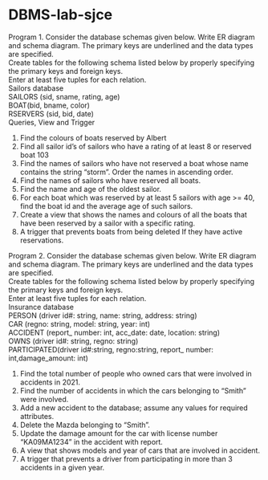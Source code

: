 # DBMS-lab-sjce
Program 1. Consider the database schemas given below. 
Write ER diagram and schema diagram. The primary keys are underlined and the data types
are specified. <br>
Create tables for the following schema listed below by properly specifying the primary keys 
and foreign keys. <br>
Enter at least five tuples for each relation. <br>
Sailors database <br>
SAILORS (sid, sname, rating, age) <br>
BOAT(bid, bname, color) <br>
RSERVERS (sid, bid, date) <br>
Queries, View and Trigger <br>
1. Find the colours of boats reserved by Albert <br>
2. Find all sailor id’s of sailors who have a rating of at least 8 or reserved boat 103 <br>
3.  Find the names of sailors who have not reserved a boat whose name contains the string 
  “storm”. Order the names in ascending order. <br>
4. Find the names of sailors who have reserved all boats.<br>
5. Find the name and age of the oldest sailor. <br>
6. For each boat which was reserved by at least 5 sailors with age >= 40, find the boat id and 
  the average age of such sailors. <br>
7. Create a view that shows the names and colours of all the boats that have been reserved by
   a sailor with a specific rating. <br>
8. A trigger that prevents boats from being deleted If they have active reservations.<br>

Program 2. Consider the database schemas given below. 
Write ER diagram and schema diagram. The primary keys are underlined and the data types are 
specified.<br>
Create tables for the following schema listed below by properly specifying the primary keys and 
foreign keys. <br>
Enter at least five tuples for each relation. <br>
Insurance database <br>
PERSON (driver id#: string, name: string, address: string) <br>
CAR (regno: string, model: string, year: int) <br>
ACCIDENT (report_ number: int, acc_date: date, location: string) <br>
OWNS (driver id#: string, regno: string) <br>
PARTICIPATED(driver id#:string, regno:string, report_ number: int,damage_amount: int) <br>
1. Find the total number of people who owned cars that were involved in accidents in 2021.  <br>
2. Find the number of accidents in which the cars belonging to “Smith” were involved.<br>
3. Add a new accident to the database; assume any values for required attributes. <br>
4. Delete the Mazda belonging to “Smith”.   <br>
5. Update the damage amount for the car with license number “KA09MA1234” in the accident 
with report.<br>
6. A view that shows models and year of cars that are involved in accident.<br>
7. A trigger that prevents a driver from participating in more than 3 accidents in a given year.<br>


     

  
  
  
   



